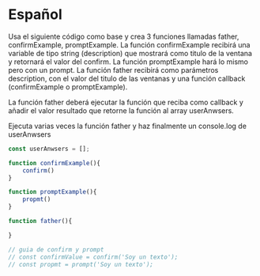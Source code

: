 # Español
Usa el siguiente código como base y crea 3 funciones llamadas father, confirmExample, promptExample. La función confirmExample recibirá una variable de tipo string (description) que mostrará como titulo de la ventana y retornará el valor del confirm. La función promptExample hará lo mismo pero con un prompt. La función father recibirá como parámetros description, con el valor del titulo de las ventanas y una función callback (confirmExample o promptExample).

La función father deberá ejecutar la función que reciba como callback y añadir el valor resultado que retorne la función al array userAnwsers.

Ejecuta varias veces la función father y haz finalmente un console.log de userAnwsers

```js
const userAnwsers = [];

function confirmExample(){
    confirm()
}

function promptExample(){
    propmt()
}

function father(){

}

// guia de confirm y prompt
// const confirmValue = confirm('Soy un texto');
// const propmt = prompt('Soy un texto');
```
